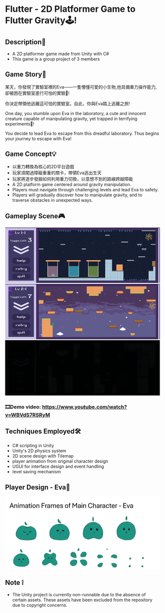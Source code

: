 # Flutter - 2D Platformer Game to Flutter Gravity🕹️!
## Description📄
- A 2D platformer game made from Unity with C#
- This game is a group project of 3 members
## Game Story📖
某天，你發現了實驗室裡的Eva——一隻懵懂可愛的小生物,他具備重力操作能力,卻被困在實驗室進行可怕的實驗🧪!

你決定帶領他逃離這可怕的實驗室。自此，你與Eva踏上逃離之旅!

One day, you stumble upon Eva in the laboratory, a cute and innocent creature capable of manipulating gravity, yet trapped in terrifying experiments🧪!

You decide to lead Eva to escape from this dreadful laboratory. Thus begins your journey to escape with Eva!
## Game Concept💡
- 以重力轉換為核心的2D平台遊戲
- 玩家須闖過障礙重重的關卡，帶領Eva逃出生天
- 玩家將逐步發掘如何利用重力切換，以意想不到的路線跨越障礙
- A 2D platform game centered around gravity manipulation.
- Players must navigate through challenging levels and lead Eva to safety.
- Players will gradually discover how to manipulate gravity, and to traverse obstacles in unexpected ways.
## Gameplay Scene🎮
![alt text](/demo/demo-lv1-gif.gif)
![game-play](/demo/demo-gif.gif)
![alt text](/demo/demo-lv3-gif.gif)
### 🎞️Demo video: https://www.youtube.com/watch?v=WBVdS7RSRyM
## Techniques Employed🛠️
- C# scripting in Unity
- Unity's 2D physics system
- 2D scene design with Tilemap
- player animation from original character design
- UGUI for interface design and event handling
- level saving mechanism

## Player Design - Eva🎨
![alt text](/demo/eva-ani.png)

## Note ❕
- The Unity project is currently non-runnable due to the absence of certain assets. These assets have been excluded from the repository due to copyright concerns.
